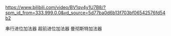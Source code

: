 https://www.bilibili.com/video/BV1qv4y1U7B8/?spm_id_from=333.999.0.0&vd_source=5d77ba0d6b13f703bf06542576fd54b2

串行进位加法器 超前进位加法器 曼彻斯特加法器

